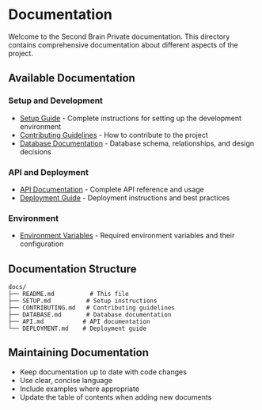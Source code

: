 # Documentation

Welcome to the Second Brain Private documentation. This directory contains comprehensive documentation about different aspects of the project.

## Available Documentation

### Setup and Development
- [Setup Guide](SETUP.md) - Complete instructions for setting up the development environment
- [Contributing Guidelines](CONTRIBUTING.md) - How to contribute to the project
- [Database Documentation](DATABASE.md) - Database schema, relationships, and design decisions

### API and Deployment
- [API Documentation](API.md) - Complete API reference and usage
- [Deployment Guide](DEPLOYMENT.md) - Deployment instructions and best practices

### Environment
- [Environment Variables](../.env.example) - Required environment variables and their configuration

## Documentation Structure
```
docs/
├── README.md          # This file
├── SETUP.md          # Setup instructions
├── CONTRIBUTING.md   # Contributing guidelines
├── DATABASE.md       # Database documentation
├── API.md           # API documentation
└── DEPLOYMENT.md    # Deployment guide
```

## Maintaining Documentation
- Keep documentation up to date with code changes
- Use clear, concise language
- Include examples where appropriate
- Update the table of contents when adding new documents 